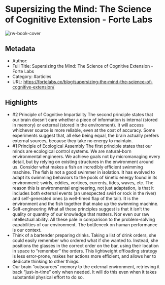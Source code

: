 # Supersizing the Mind: The Science of Cognitive Extension - Forte Labs

![rw-book-cover](https://readwise-assets.s3.amazonaws.com/static/images/article3.5c705a01b476.png)

## Metadata
- Author: 
- Full Title: Supersizing the Mind: The Science of Cognitive Extension - Forte Labs
- Category: #articles
- URL: https://fortelabs.co/blog/supersizing-the-mind-the-science-of-cognitive-extension/

## Highlights
- #2 Principle of Cognitive Impartiality
  The second principle states that our brain doesn’t care whether a piece of information is internal (stored in memory) or external (stored in the environment). It will access whichever source is more reliable, even at the cost of accuracy.
  Some experiments suggest that, all else being equal, the brain actually prefers external sources, because they take no energy to maintain.
- #1 Principle of Ecological Assembly
  The first principle states that our minds are ecological control systems. We are natural-born environmental engineers. We achieve goals not by micromanaging every detail, but by relying on existing structures in the environment around us.
  Consider what makes a fish an incredibly efficient swimming machine. The fish is not a good swimmer in isolation. It has evolved to adapt its swimming behaviors to the pools of kinetic energy found in its environment: swirls, eddies, vortices, currents, tides, waves, etc.
  The reason this is environmental engineering, not just adaptation, is that it includes both external events (an unexpected swirl or rock in the river) and self-generated ones (a well-timed flap of the tail). It is the environment and the fish together that make up the swimming machine.
- Self-engineering
  What all these principles suggest is that it isn’t the quality or quantity of our knowledge that matters. Nor even our raw intellectual ability. All these pale in comparison to the problem-solving capabilities of our environment. The bottleneck on human performance is our context.
- Think of a bartender preparing drinks. Taking a list of drink orders, she could easily remember who ordered what if she wanted to. Instead, she positions the glasses in the correct order on the bar, using their location in space to “remember” the orders. This lightweight offloading strategy is less error-prone, makes her actions more efficient, and allows her to dedicate thinking to other things.
- Our brain “outsources” memory to the external environment, retrieving it back “just-in-time” only when needed. It will do this even when it takes substantial physical effort to do so.
